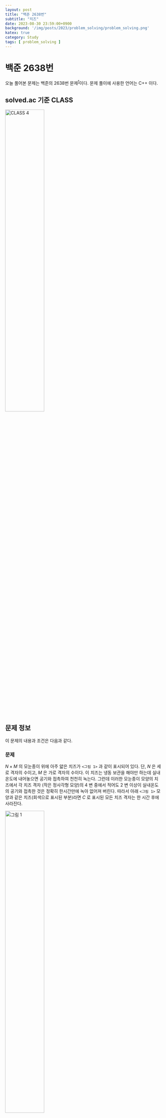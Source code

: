 ```yaml
---
layout: post
title: "백준 2638번"
subtitle: "치즈"
date: 2023-08-30 23:59:00+0900
background: '/img/posts/2023/problem_solving/problem_solving.png'
katex: true
category: Study
tags: [ problem_solving ]
---
```


# 백준 2638번

오늘 풀어본 문제는 백준의 2638번 문제<sup>[1](#footnote_1)</sup>이다. 문제 풀이에 사용한 언어는 C++ 이다.

## solved.ac 기준 CLASS

<img src="https://static.solved.ac/class/c4.svg" width="50%" height="50%" alt="CLASS 4">

## 문제 정보

이 문제의 내용과 조건은 다음과 같다.

### 문제

$N \times M$ 의 모눈종이 위에 아주 얇은 치즈가 `<그림 1>` 과 같이 표시되어 있다. 단, $N$ 은 세로 격자의 수이고, $M$ 은 가로 격자의 수이다. 이 치즈는 냉동 보관을 해야만 하는데 실내온도에 내어놓으면 공기와 접촉하여 천천히 녹는다. 그런데 이러한 모눈종이 모양의 치즈에서 각 치즈 격자 (작은 정사각형 모양)의 $4$ 변 중에서 적어도 $2$ 변 이상이 실내온도의 공기와 접촉한 것은 정확히 한시간만에 녹아 없어져 버린다. 따라서 아래 `<그림 1>` 모양과 같은 치즈(회색으로 표시된 부분)라면 $C$ 로 표시된 모든 치즈 격자는 한 시간 후에 사라진다.

<img src="https://upload.acmicpc.net/a4998beb-104c-4e37-b3d7-fd91cd81464a/-/preview/" width="50%" height="50%" alt="그림 1">

`<그림 2>` 와 같이 치즈 내부에 있는 공간은 치즈 외부 공기와 접촉하지 않는 것으로 가정한다. 그러므 로 이 공간에 접촉한 치즈 격자는 녹지 않고 $C$ 로 표시된 치즈 격자만 사라진다. 그러나 한 시간 후, 이 공간으로 외부공기가 유입되면 `<그림 3>` 에서와 같이 $C$ 로 표시된 치즈 격자들이 사라지게 된다.

<img src="https://upload.acmicpc.net/a00b876a-86dc-4a82-a030-603a9b1593cc/-/preview/" width="50%" height="50%" alt="그림 2, 3">

모눈종이의 맨 가장자리에는 치즈가 놓이지 않는 것으로 가정한다. 입력으로 주어진 치즈가 모두 녹아 없어지는데 걸리는 정확한 시간을 구하는 프로그램을 작성하시오.

### 입력

첫째 줄에는 모눈종이의 크기를 나타내는 두 개의 정수 $N$, $M$ $(5 \leq N, M \leq 100)$ 이 주어진다. 그 다음 $N$ 개의 줄에는 모눈종이 위의 격자에 치즈가 있는 부분은 $1$ 로 표시되고, 치즈가 없는 부분은 $0$ 으로 표시된다. 또한, 각 $0$ 과 $1$ 은 하나의 공백으로 분리되어 있다.

### 출력

출력으로는 주어진 치즈가 모두 녹아 없어지는데 걸리는 정확한 시간을 정수로 첫 줄에 출력한다.

## 풀이과정

### 1번째 시도

이 문제는 BFS나 DFS를 이용하여 해결할 수 있는 문제이다. 나는 BFS를 활용하여 문제를 해결하였고, 과정은 대략 다음과 같다.

1. 각 칸의 정보를 입력받는 과정에서 치즈가 놓인 칸들을 큐에 저장해둔다.
2. 테두리에 공기를 채운다.
3. 공기를 확산시켜 그리드를 채운다. 이 과정에서 BFS를 활용하였다.
4. 각 치즈에서 상하좌우에 공기가 접촉되었는지 확인하고, 그 접촉 횟수를 저장한다.
5. 접촉 횟수가 2회 이상인 치즈들은 제거한 뒤, 경과한 시간을 1만큼 늘린다.
6. 치즈가 남아있다면 다시 3부터 반복하고, 치즈가 더 이상 남아있지 않으면 결과를 출력한다.

코드는 다음과 같이 작성하였다.

```cpp
#include <bits/stdc++.h>

using namespace std;

int N, M;

int dy[4] = { -1, 1, 0, 0 };
int dx[4] = { 0, 0, -1, 1 };

vector<vector<bool>> visited;

vector<vector<int>> grid;
vector<vector<int>> exposed;

queue<pair<int, int>> q;
queue<pair<int, int>> airQ;

void borderAirFilling(void);
void fillAir(void);
void oneStepExposure(void);
void meltCheese(void);

bool isInRange(const pair<int, int>& position);

int main(void) {
	ios::sync_with_stdio(0);
	cin.tie(0);
	cout.tie(0);

	cin >> N >> M;

	grid.resize(N);
	exposed.resize(N);
	visited.resize(N);

	for (int i = 0; i < N; i++) {
		grid[i].resize(M);
		exposed[i].resize(M);
		visited[i].resize(M);

		for (int j = 0; j < M; j++) {
			cin >> grid[i][j];
			if (grid[i][j] == 1) {
				q.push(make_pair(i, j));
			}
		}
	}

	int answer = 0;

	borderAirFilling();
	while (!q.empty()) {
		fillAir();
		oneStepExposure();
		meltCheese();

		answer++;
	}

	cout << answer;

	return 0;
}

void borderAirFilling(void) {
	for (int i = 0; i < N; i++) {
		grid[i][0] = grid[i][M - 1] = 2;

		airQ.push(make_pair(i, 0));
		airQ.push(make_pair(i, M - 1));
	}

	for (int i = 0; i < M; i++) {
		grid[0][i] = grid[N - 1][i] = 2;

		airQ.push(make_pair(0, i));
		airQ.push(make_pair(N - 1, i));
	}
}

void fillAir(void) {
	for (int i = 0; i < N; i++) {
		for (int j = 0; j < M; j++) {
			visited[i][j] = false;
			if (grid[i][j] == 2) {
				airQ.push(make_pair(i, j));
			}
		}
	}
	
	while (!airQ.empty()) {
		pair<int, int> currentPosition = airQ.front();
		airQ.pop();

		if (visited[currentPosition.first][currentPosition.second] == false) {
			visited[currentPosition.first][currentPosition.second] = true;

			for (int i = 0; i < 4; i++) {
				int newY = currentPosition.first + dy[i];
				int newX = currentPosition.second + dx[i];

				pair<int, int> newPosition = make_pair(newY, newX);

				if (isInRange(newPosition) && visited[newY][newX] == false && grid[newY][newX] == 0) {
					grid[newY][newX] = 2;
					airQ.push(newPosition);
				}
			}
		}
	}
}

void oneStepExposure(void) {
	for (int i = 0; i < N; i++) {
		for (int j = 0; j < M; j++) {
			exposed[i][j] = 0;
		}
	}
	
	size_t qSize = q.size();
	for (size_t i = 0; i < qSize; i++) {
		pair<int, int> currentPosition = q.front();
		q.pop();

		for (int j = 0; j < 4; j++) {
			int newY = currentPosition.first + dy[j];
			int newX = currentPosition.second + dx[j];

			pair<int, int> newPosition = make_pair(newY, newX);
			
			if (isInRange(newPosition) && grid[newY][newX] == 2) {
				exposed[currentPosition.first][currentPosition.second]++;
			}
		}

		q.push(currentPosition);
	}
}

void meltCheese(void) {
	size_t size = q.size();
	for (size_t i = 0; i < size; i++) {
		pair<int, int> currentPosition = q.front();
		q.pop();

		if (exposed[currentPosition.first][currentPosition.second] > 1) {
			grid[currentPosition.first][currentPosition.second] = 0;
		}
		else {
			q.push(currentPosition);
		}
	}
}

bool isInRange(const pair<int, int>& position) {
	int y = position.first;
	int x = position.second;

	if (y < 0 || y > N - 1) {
		return false;
	}
	else if (x < 0 || x > M - 1) {
		return false;
	}
	else {
		return true;
	}
}
```

그러자 모든 테스트 케이스를 통과하고 정답이 나오는 것을 확인할 수 있었다.

## 마무리

요즘 P태기가 온 것 같다. 권태기 + PS로, PS 문제들을 풀어내는 것에 권태감을 느끼고 있다는 의미이다. 며칠 전만 해도 어떤 문제를 봐도 해치워버리고 싶다는 생각밖에 들지 않았는데, 개강이 다가와서 그런지, 며칠 전 세미나에서 험하게 굴러서 그런지는 몰라도 갑자기 흥미와 의욕이 사라져 간다.

어쩌면 이미 많은 사람들이 나처럼 PS 하다가 "이정도면 된거지 뭐" 하고 그만둔 게 아닐까 싶기도 하다. 솔직히 CLASS 4의 마스터를 달성하는 것이 목표일 시점이면 대회를 준비하는 게 아닌 이상, 쓰이게 될 꼭 필요한 알고리즘은 배웠을 것이고, 실력이 어느정도 다져졌기 때문일 것이다.

아마 이 시기를 견디는 것이 내 PS 수련의 성패를 가를 것 같다. 귀찮아도, 힘들어도 그저 묵묵히 푸는 수 밖에는 없는 것 같다. 오늘 푼 문제도 구현이 좀 귀찮은 문제였는데 이 악물고 간신히 풀어내긴 했다. 한동안은 이 '지긋지긋함'과의 싸움이 될 것 같다.

오늘의 PS는 여기까지!

---
<a name="footnote_1">1</a>: <https://www.acmicpc.net/problem/2638>  